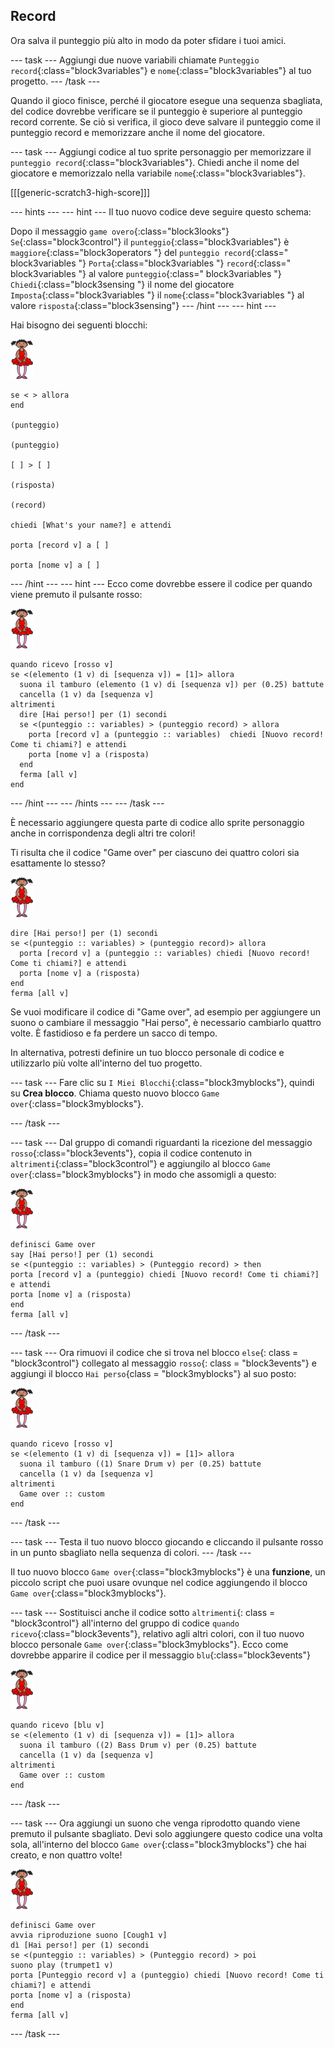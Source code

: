 ## Record

Ora salva il punteggio più alto in modo da poter sfidare i tuoi amici.

\--- task \--- Aggiungi due nuove variabili chiamate `Punteggio record`{:class="block3variables"} e `nome`{:class="block3variables"} al tuo progetto. \--- /task \---

Quando il gioco finisce, perché il giocatore esegue una sequenza sbagliata, del codice dovrebbe verificare se il punteggio è superiore al punteggio record corrente. Se ciò si verifica, il gioco deve salvare il punteggio come il punteggio record e memorizzare anche il nome del giocatore.

\--- task \--- Aggiungi codice al tuo sprite personaggio per memorizzare il `punteggio record`{:class="block3variables"}. Chiedi anche il nome del giocatore e memorizzalo nella variabile `nome`{:class="block3variables"}.

[[[generic-scratch3-high-score]]]

\--- hints \--- \--- hint \--- Il tuo nuovo codice deve seguire questo schema:

Dopo il messaggio `game overo`{:class="block3looks"} `Se`{:class="block3control"} il `punteggio`{:class="block3variables"} è `maggiore`{:class="block3operators "} del `punteggio record`{:class=" block3variables "} `Porta`{:class="block3variables "} `record`{:class=" block3variables "} al valore `punteggio`{:class=" block3variables "} `Chiedi`{:class="block3sensing "} il nome del giocatore `Imposta`{:class="block3variables "} il `nome`{:class="block3variables "} al valore `risposta`{:class="block3sensing"} \--- /hint \--- \--- hint \---

Hai bisogno dei seguenti blocchi:

![ballerina](images/ballerina.png)

```blocks3
se < > allora
end

(punteggio)

(punteggio)

[ ] > [ ]

(risposta)

(record)

chiedi [What's your name?] e attendi

porta [record v] a [ ]

porta [nome v] a [ ] 
```

\--- /hint \--- \--- hint \--- Ecco come dovrebbe essere il codice per quando viene premuto il pulsante rosso:

![ballerina](images/ballerina.png)

```blocks3
quando ricevo [rosso v]
se <(elemento (1 v) di [sequenza v]) = [1]> allora 
  suona il tamburo (elemento (1 v) di [sequenza v]) per (0.25) battute
  cancella (1 v) da [sequenza v]
altrimenti 
  dire [Hai perso!] per (1) secondi
  se <(punteggio :: variables) > (punteggio record) > allora 
    porta [record v] a (punteggio :: variables)  chiedi [Nuovo record! Come ti chiami?] e attendi
    porta [nome v] a (risposta)
  end
  ferma [all v]
end
```

\--- /hint \--- \--- /hints \--- \--- /task \---

È necessario aggiungere questa parte di codice allo sprite personaggio anche in corrispondenza degli altri tre colori!

Ti risulta che il codice "Game over" per ciascuno dei quattro colori sia esattamente lo stesso?

![ballerina](images/ballerina.png)

```blocks3
dire [Hai perso!] per (1) secondi
se <(punteggio :: variables) > (punteggio record)> allora 
  porta [record v] a (punteggio :: variables) chiedi [Nuovo record! Come ti chiami?] e attendi
  porta [nome v] a (risposta)
end
ferma [all v]
```

Se vuoi modificare il codice di "Game over", ad esempio per aggiungere un suono o cambiare il messaggio "Hai perso", è necessario cambiarlo quattro volte. È fastidioso e fa perdere un sacco di tempo.

In alternativa, potresti definire un tuo blocco personale di codice e utilizzarlo più volte all'interno del tuo progetto.

\--- task \--- Fare clic su `I Miei Blocchi`{:class="block3myblocks"}, quindi su **Crea blocco**. Chiama questo nuovo blocco `Game over`{:class="block3myblocks"}.

\--- /task \---

\--- task \--- Dal gruppo di comandi riguardanti la ricezione del messaggio `rosso`{:class="block3events"}, copia il codice contenuto in `altrimenti`{:class="block3control"} e aggiungilo al blocco `Game over`{:class="block3myblocks"} in modo che assomigli a questo:

![ballerina](images/ballerina.png)

```blocks3
definisci Game over
say [Hai perso!] per (1) secondi
se <(punteggio :: variables) > (Punteggio record) > then
porta [record v] a (punteggio) chiedi [Nuovo record! Come ti chiami?] e attendi
porta [nome v] a (risposta)
end
ferma [all v]
```

\--- /task \---

\--- task \--- Ora rimuovi il codice che si trova nel blocco `else`{: class = "block3control"} collegato al messaggio `rosso`{: class = "block3events"} e aggiungi il blocco `Hai perso`{class = "block3myblocks"} al suo posto:

![ballerina](images/ballerina.png)

```blocks3
quando ricevo [rosso v]
se <(elemento (1 v) di [sequenza v]) = [1]> allora 
  suona il tamburo ((1) Snare Drum v) per (0.25) battute
  cancella (1 v) da [sequenza v]
altrimenti 
  Game over :: custom
end
```

\--- /task \---

\--- task \--- Testa il tuo nuovo blocco giocando e cliccando il pulsante rosso in un punto sbagliato nella sequenza di colori. \--- /task \---

Il tuo nuovo blocco `Game over`{:class="block3myblocks"} è una **funzione**, un piccolo script che puoi usare ovunque nel codice aggiungendo il blocco `Game over`{:class="block3myblocks"}.

\--- task \--- Sostituisci anche il codice sotto `altrimenti`{: class = "block3control"} all'interno del gruppo di codice `quando ricevo`{:class="block3events"}, relativo agli altri colori, con il tuo nuovo blocco personale `Game over`{:class="block3myblocks"}. Ecco come dovrebbe apparire il codice per il messaggio `blu`{:class="block3events"}

![ballerina](images/ballerina.png)

```blocks3
quando ricevo [blu v]
se <(elemento (1 v) di [sequenza v]) = [1]> allora 
  suona il tamburo ((2) Bass Drum v) per (0.25) battute
  cancella (1 v) da [sequenza v]
altrimenti 
  Game over :: custom
end
```

\--- /task \---

\--- task \--- Ora aggiungi un suono che venga riprodotto quando viene premuto il pulsante sbagliato. Devi solo aggiungere questo codice una volta sola, all'interno del blocco `Game over`{:class="block3myblocks"} che hai creato, e non quattro volte!

![ballerina](images/ballerina.png)

```blocks3
definisci Game over
avvia riproduzione suono [Cough1 v]
dì [Hai perso!] per (1) secondi
se <(punteggio :: variables) > (Punteggio record) > poi
suono play (trumpet1 v)
porta [Punteggio record v] a (punteggio) chiedi [Nuovo record! Come ti chiami?] e attendi
porta [nome v] a (risposta)
end
ferma [all v]
```

\--- /task \---